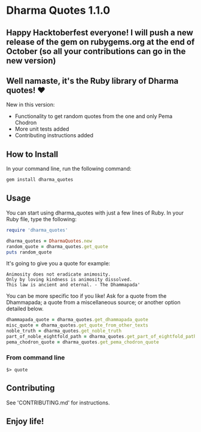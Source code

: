 # Dharma Quotes 1.1.0
## Happy Hacktoberfest everyone! I will push a new release of the gem on rubygems.org at the end of October (so all your contributions can go in the new version) 


## Well namaste, it's the Ruby library of Dharma quotes! :heart:

New in this version:

- Functionality to get random quotes from the one and only Pema Chodron
- More unit tests added
- Contributing instructions added

## How to Install

In your command line, run the following command:

```bash
gem install dharma_quotes
```

## Usage

You can start using dharma_quotes with just a few lines of Ruby. In your Ruby file, type the following:

```ruby
require 'dharma_quotes'

dharma_quotes = DharmaQuotes.new
random_quote = dharma_quotes.get_quote
puts random_quote
```
It's going to give you a quote for example:

```
Animosity does not eradicate animosity. 
Only by loving kindness is animosity dissolved. 
This law is ancient and eternal. - The Dhammapada'
```

You can be more specific too if you like! Ask for a quote from the Dhammapada; a quote from a miscellaneous source; or another option detailed below.

```ruby
dhammapada_quote = dharma_quotes.get_dhammapada_quote
misc_quote = dharma_quotes.get_quote_from_other_texts
noble_truth = dharma_quotes.get_noble_truth
part_of_noble_eightfold_path = dharma_quotes.get_part_of_eightfold_path
pema_chodron_quote = dharma_quotes.get_pema_chodron_quote
```

### From command line

```shell
$> quote
```

## Contributing

See 'CONTRIBUTING.md' for instructions.

## Enjoy life!
